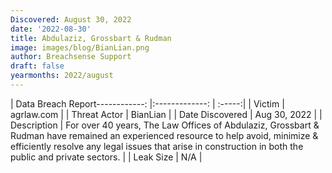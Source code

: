 ```yaml
---
Discovered: August 30, 2022
date: '2022-08-30'
title: Abdulaziz, Grossbart & Rudman
image: images/blog/BianLian.png
author: Breachsense Support
draft: false
yearmonths: 2022/august
---
```


| Data Breach Report------------:     |:-------------:    | :-----:|
| Victim      | agrlaw.com      | 
| Threat Actor      | BianLian      | 
| Date Discovered      | Aug 30, 2022      | 
| Description      | For over 40 years, The Law Offices of Abdulaziz, Grossbart & Rudman have remained an experienced resource to help avoid, minimize & efficiently resolve any legal issues that arise in construction in both the public and private sectors.       | 
| Leak Size      | N/A      | 

